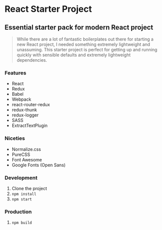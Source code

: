 # React Starter Project
## Essential starter pack for modern React project

> While there are a lot of fantastic boilerplates out there for starting a new React project, I needed something extremely lightweight and unassuming. This starter project is perfect for getting up and running quickly with sensible defaults and extremely lightweight dependencies.

### Features

* React
* Redux
* Babel
* Webpack
* react-router-redux
* redux-thunk
* redux-logger
* SASS
* ExtractTextPlugin

### Niceties

* Normalize.css
* PureCSS
* Font Awesome
* Google Fonts (Open Sans)

### Development

1. Clone the project
2. `npm install`
3. `npm start`

### Production

1. `npm build`
